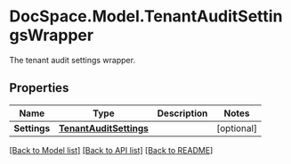 # DocSpace.Model.TenantAuditSettingsWrapper
The tenant audit settings wrapper.

## Properties

Name | Type | Description | Notes
------------ | ------------- | ------------- | -------------
**Settings** | [**TenantAuditSettings**](.md) |  | [optional] 

[[Back to Model list]](../README.md#documentation-for-models) [[Back to API list]](../README.md#documentation-for-api-endpoints) [[Back to README]](../README.md)

